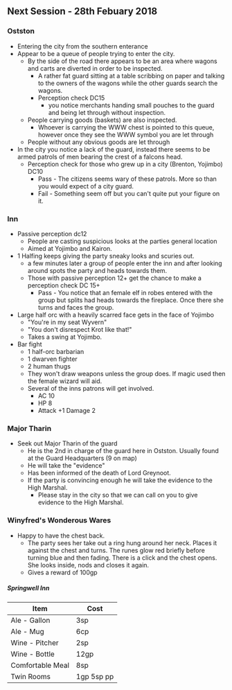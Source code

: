 ## Next Session - 28th Febuary 2018
 
### Ostston
 
* Entering the city from the southern enterance
* Appear to be a queue of people trying to enter the city.
  * By the side of the road there appears to be an area where wagons and carts are diverted in order to be inspected.
    * A rather fat guard sitting at a table scribbing on paper and talking to the owners of the wagons while the other guards search the wagons.
    * Perception check DC15 
      * you notice merchants handing small pouches to the guard and being let through without inspection.
  * People carrying goods (baskets) are also inspected.
    * Whoever is carrying the WWW chest is pointed to this queue, however once they see the WWW symbol you are let through
  * People without any obvious goods are let through
* In the city you notice a lack of the guard, instead there seems to be armed patrols of men bearing the crest of a falcons head.
  * Perception check for those who grew up in a city (Brenton, Yojimbo) DC10
    * Pass - The citizens seems wary of these patrols. More so than you would expect of a city guard.
    * Fail - Something seem off but you can't quite put your figure on it.
  
### Inn
* Passive perception dc12
  * People are casting suspicious looks at the parties general location
  * Aimed at Yojimbo and Kairon.
* 1 Halfing keeps giving the party sneaky looks and scuries out.
  * a few minutes later a group of people enter the inn and after looking around spots the party and heads towards them.
  * Those with passive perception 12+ get the chance to make a perception check DC 15+
    * Pass - You notice that an female elf in robes entered with the group but splits had heads towards the fireplace. Once there she turns and faces the group.
* Large half orc with a heavily scarred face gets in the face of Yojimbo
  * "You're in my seat Wyvern"
  * "You don't disrespect Krot like that!"
  * Takes a swing at Yojimbo.
* Bar fight
  * 1 half-orc barbarian
  * 1 dwarven fighter
  * 2 human thugs
  * They won't draw weapons unless the group does. If magic used then the female wizard will aid.
  * Several of the inns patrons will get involved.
    * AC 10
    * HP 8
    * Attack +1 Damage 2
    
### Major Tharin
* Seek out Major Tharin of the guard
  * He is the 2nd in charge of the guard here in Ostston. Usually found at the Guard Headquarters (9 on map)
  * He will take the "evidence"
  * Has been informed of the death of Lord Greynoot.
  * If the party is convincing enough he will take the evidence to the High Marshal.
    * Please stay in the city so that we can call on you to give evidence to the High Marshal.
    
### Winyfred's Wonderous Wares
* Happy to have the chest back.
  * The party sees her take out a ring hung around her neck. Places it against the chest and turns. The runes glow red briefly before turning blue and then fading. There is a click and the chest opens. She looks inside, nods and closes it again.  
  * Gives a reward of 100gp

##### Springwell Inn
|Item|Cost|
|----|----|
|Ale - Gallon|3sp|
|Ale - Mug |6cp|
|Wine - Pitcher| 2sp|
|Wine - Bottle | 12gp|
|Comfortable Meal| 8sp|
|Twin Rooms | 1gp 5sp pp |



